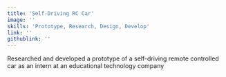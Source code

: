 ```yaml
---
title: 'Self-Driving RC Car'
image: ''
skills: 'Prototype, Research, Design, Develop'
link: ''
githublink: ''
---
```


Researched and developed a prototype of a self-driving remote controlled car as an intern at an educational technology company